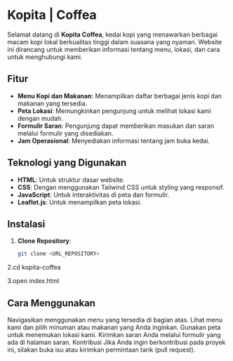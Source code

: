 # Kopita | Coffea

Selamat datang di **Kopita Coffea**, kedai kopi yang menawarkan berbagai macam kopi lokal berkualitas tinggi dalam suasana yang nyaman. Website ini dirancang untuk memberikan informasi tentang menu, lokasi, dan cara untuk menghubungi kami.

## Fitur

- **Menu Kopi dan Makanan**: Menampilkan daftar berbagai jenis kopi dan makanan yang tersedia.
- **Peta Lokasi**: Memungkinkan pengunjung untuk melihat lokasi kami dengan mudah.
- **Formulir Saran**: Pengunjung dapat memberikan masukan dan saran melalui formulir yang disediakan.
- **Jam Operasional**: Menyediakan informasi tentang jam buka kedai.

## Teknologi yang Digunakan

- **HTML**: Untuk struktur dasar website.
- **CSS**: Dengan menggunakan Tailwind CSS untuk styling yang responsif.
- **JavaScript**: Untuk interaktivitas di peta dan formulir.
- **Leaflet.js**: Untuk menampilkan peta lokasi.

## Instalasi

1. **Clone Repository**:
   ```bash
   git clone <URL_REPOSITORY>
2.cd kopita-coffea

3.open index.html

## Cara Menggunakan
Navigasikan menggunakan menu yang tersedia di bagian atas.
Lihat menu kami dan pilih minuman atau makanan yang Anda inginkan.
Gunakan peta untuk menemukan lokasi kami.
Kirimkan saran Anda melalui formulir yang ada di halaman saran.
Kontribusi
Jika Anda ingin berkontribusi pada proyek ini, silakan buka isu atau kirimkan permintaan tarik (pull request).
